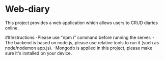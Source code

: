 # Web-diary
This project provides a web application which allows users to CRUD diaries online.

##Instructions
-Please use "npm i" command before running the server.
-The backend is based on node.js, please use relative tools to run it (such as node/nodemon app.js).
-Mongodb is applied in this project, please make sure it's installed on your device.  
